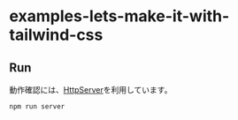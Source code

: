 # examples-lets-make-it-with-tailwind-css

## Run

動作確認には、[HttpServer](https://github.com/http-party/http-server)を利用しています。

```sh
npm run server
```